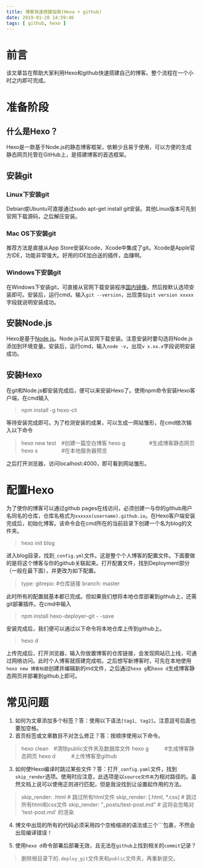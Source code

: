 ```yaml
---
title: 博客快速搭建指南(Hexo + github)
date: 2019-01-20 14:59:46
tags: [ github, hexo ]
---
```

# 前言
该文章旨在帮助大家利用Hexo和github快速搭建自己的博客。整个流程在一个小时之内即可完成。

# 准备阶段
## 什么是Hexo？
Hexo是一款基于Node.js的静态博客框架，依赖少且易于使用，可以方便的生成静态网页托管在GitHub上，是搭建博客的首选框架。
## 安装git
### Linux下安装git
Debian或Ubuntu可直接通过sudo apt-get install git安装。其他Linux版本可先到官网下载源码，之后解压安装。
### Mac OS下安装git
推荐方法是直接从App Store安装Xcode，Xcode中集成了git。Xcode是Apple官方IDE，功能非常强大。好用的IDE加白送的插件，血赚啊。
### Windows下安装git
在Windows下安装git，可直接从官网下载安装程序[国内镜像](https://pan.baidu.com/s/1kU5OCOB#list/path=%2Fpub%2Fgit)，然后按默认选项安装即可。安装后，运行cmd，输入`git --version`，出现类似`git version xxxxx`字段就说明安装成功。

## 安装Node.js
Hexo是基于[Node.js](https://nodejs.org/en/download/)。Node.js可从官网下载安装。注意安装时要勾选将Node.js添加到环境变量。安装后，运行cmd，输入`node -v`，出现`v x.xx.x`字段说明安装成功。

## 安装Hexo
在git和Node.js都安装完成后，便可以来安装Hexo了。使用npm命令安装Hexo客户端，在cmd输入
> npm install -g hexo-cli 

等待安装完成即可。为了检测安装的成果，可以生成一网站雏形，在cmd依次输入以下命令
> hexo new test&emsp;#创建一篇空白博客
> hexo g&ensp;&ensp;&ensp;&ensp;&ensp;&ensp;&ensp;&ensp;&ensp;#生成博客静态网页
> hexo s&ensp;&ensp;&ensp;&ensp;&ensp;&ensp;&ensp;&ensp;&ensp;#在本地服务器预览 

之后打开浏览器，访问localhost:4000，即可看到网站雏形。

# 配置Hexo
为了使你的博客可以通过github pages在线访问，必须创建一与你的github用户名同名的仓库，仓库名格式为`xxxxxx(username).github.io`。在Hexo客户端安装完成后，初始化博客。该命令会在cmd所在的当前目录下创建一个名为blog的文件夹。
> hexo init blog 

进入blog目录，找到`_config.yml`文件。这是整个个人博客的配置文件。下面要做的是将这个博客与你的github关联起来。打开配置文件，找到Deployment部分（一般在最下面），并更改为如下配置。
> type: gitrepo: #仓库链接
> branch: master 

此时所有的配置就基本都已完成。但如果我们想将本地仓库部署到github上，还需git部署插件。在cmd中输入
> npm install hexo-deployer-git - -save

安装完成后，我们便可以通过以下命令将本地仓库上传到github上。
> hexo d

上传完成后，打开浏览器，输入你放置博客的仓库链接，会发现网站已上线，可通过网络访问。此时个人博客就搭建完成啦。之后想写新博客时，可先在本地使用`hexo new 博客标题`创建并编辑新的md文件，之后通过`hexo g`和`hexo d`生成博客静态网页并部署到github上即可。

# 常见问题
1. 如何为文章添加多个标签？答：使用以下语法`[tag1, tag2]`。注意逗号后面也要加空格。
2. 首页标签或文章数目不对怎么修正？答：按顺序使用以下命令。
> hexo clean&emsp;#清除public文件夹及数据库文件
> hexo g&ensp;&ensp;&ensp;&ensp;&ensp;&ensp;#生成博客静态网页
> hexo d&ensp;&ensp;&ensp;&ensp;&ensp;&ensp;#上传博客至github

3. 如何使Hexo编译时跳过某些文件？答：打开`_config.yaml`文件，找到`skip_render`选项。使用时应注意，此选项是以`source文件夹`为相对路径的。虽然文档上说可以使用正则进行匹配，但是我没找到让设置起作用的方法。
> skip_render: .html # 跳过所有html文件
> skip_render: [.html, *.css] # 跳过所有html和css文件
> skip_render: "_posts/test-post.md" # 这将会忽略对 'test-post.md' 的渲染

4. 博文中出现的所有的代码必须采用四个空格缩进的语法或三个`\``包裹，不然会出现编译错误！

5. 使用`hexo d`命令部署后部署无效，且无法在`github`上找到相关的`commit`记录？
> 删除根目录下的`.deploy_git`文件夹和`public`文件夹，再重新提交。